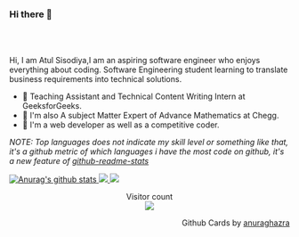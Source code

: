 
### Hi there 👋

<br />
<br />

Hi, I am Atul Sisodiya,I am an aspiring software engineer who enjoys everything about coding.
Software Engineering student learning to translate business requirements into technical solutions.

- 🌱 Teaching Assistant and Technical Content Writing Intern at GeeksforGeeks.
- 🌱 I'm also A subject Matter Expert of Advance Mathematics at Chegg.
- 🌱 I'm a web developer as well as a competitive coder.




*NOTE: Top languages does not indicate my skill level or something like that, it's a github metric of which languages i have the most code on github, it's a new feature of [github-readme-stats](https://github.com/anuraghazra/github-readme-stats)*


<a href="https://github.com/anuraghazra/github-readme-stats">
  <img align="centre" src="https://github-readme-stats.vercel.app/api?username=AtulSisodiya&show_icons=true&include_all_commits=true&theme=radical" alt="Anurag's github stats" />
</a>
<a href="https://github.com/anuraghazra/github-readme-stats">

  <img align="centre" src="https://github-readme-stats.vercel.app/api/top-langs/?username=AtulSisodiya&layout=compact&theme=radical&hide=html,css,hack&langs_count=12" />
</a>
<a href="https://atulsisodiya.github.io/Atul_Sisodiya_resume.github.io/" >

  <img align="centre" src="https://github-readme-stats.vercel.app/api/pin/?username=AtulSisodiya&repo=Atul_Sisodiya_resume.github.io&theme=radical" />
</a>
<p align="center"> 
  Visitor count<br>
  <img src="https://profile-counter.glitch.me/AtulSisodiya/count.svg" />
</p>

<p align="right">
Github Cards by <a href="https://github.com/anuraghazra">anuraghazra</a>
</p>
